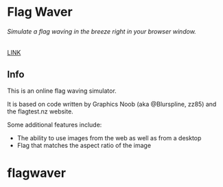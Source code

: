 # Flag Waver

###### Simulate a flag waving in the breeze right in your browser window.


[LINK](http://krikienoid.github.io/flagwaver/)


## Info

This is an online flag waving simulator.

It is based on code written by Graphics Noob (aka @Blurspline, zz85) and the flagtest.nz website.

Some additional features include:

+ The ability to use images from the web as well as from a desktop
+ Flag that matches the aspect ratio of the image
# flagwaver
